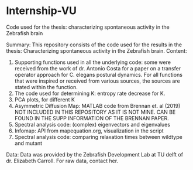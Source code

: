 # Internship-VU
Code used for the thesis: characterizing spontaneous activity in the Zebrafish brain



Summary:
This repository consists of the code used for the results in the thesis: Characterizing spontaneous activity in the Zebrafish brain. 
Content:
1. Supporting functions used in all the underlying code: some were received from the work of dr. Antonio Costa for a paper on a transfer operator approach for C. elegans postural dynamics. 
For all functions that were inspired or received from various sources, the sources are stated within the function.
2. The code used for determining K: entropy rate decrease for K.
3. PCA plots, for different K
4. Asymmetric Diffusion Map: MATLAB code from Brennan et. al (2019) NOT INCLUDED IN THIS REPOSITORY AS IT IS NOT MINE. CAN BE FOUND IN THE SUPP INFORMATION OF THE BRENNAN PAPER.
5. Spectral analysis code: (complex) eigenvectors and eigenvalues
6. Infomap: API from mapequation.org, visualization in the script
7. Spectral analysis code: comparing relaxation times between wildtype and mutant


Data:
Data was provided by the Zebrafish Development Lab at TU delft of dr. Elizabeth Carroll. For raw data, contact her.

